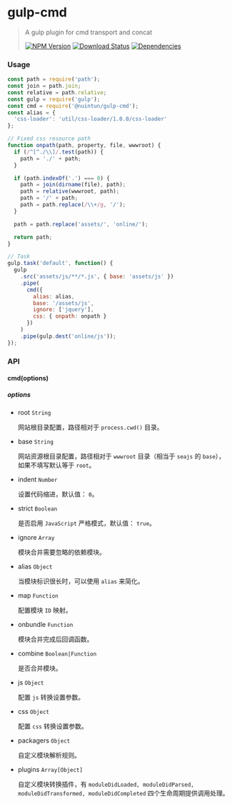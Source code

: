 # gulp-cmd

> A gulp plugin for cmd transport and concat
>
> [![NPM Version][npm-image]][npm-url]
> [![Download Status][download-image]][npm-url]
> [![Dependencies][david-image]][david-url]

### Usage

```js
const path = require('path');
const join = path.join;
const relative = path.relative;
const gulp = require('gulp');
const cmd = require('@nuintun/gulp-cmd');
const alias = {
  'css-loader': 'util/css-loader/1.0.0/css-loader'
};

// Fixed css resource path
function onpath(path, property, file, wwwroot) {
  if (/^[^./\\]/.test(path)) {
    path = './' + path;
  }

  if (path.indexOf('.') === 0) {
    path = join(dirname(file), path);
    path = relative(wwwroot, path);
    path = '/' + path;
    path = path.replace(/\\+/g, '/');
  }

  path = path.replace('assets/', 'online/');

  return path;
}

// Task
gulp.task('default', function() {
  gulp
    .src('assets/js/**/*.js', { base: 'assets/js' })
    .pipe(
      cmd({
        alias: alias,
        base: '/assets/js',
        ignore: ['jquery'],
        css: { onpath: onpath }
      })
    )
    .pipe(gulp.dest('online/js'));
});
```

### API

#### cmd(options)

##### _options_

- root `String`

  网站根目录配置，路径相对于 `process.cwd()` 目录。

- base `String`

  网站资源根目录配置，路径相对于 `wwwroot` 目录（相当于 `seajs` 的 `base`）， 如果不填写默认等于 `root`。

- indent `Number`

  设置代码缩进，默认值： `0`。

- strict `Boolean`

  是否启用 `JavaScript` 严格模式，默认值： `true`。

- ignore `Array`

  模块合并需要忽略的依赖模块。

- alias `Object`

  当模块标识很长时，可以使用 `alias` 来简化。

- map `Function`

  配置模块 `ID` 映射。

- onbundle `Function`

  模块合并完成后回调函数。

- combine `Boolean|Function`

  是否合并模块。

- js `Object`

  配置 `js` 转换设置参数。

- css `Object`

  配置 `css` 转换设置参数。

- packagers `Object`

  自定义模块解析规则。

- plugins `Array[Object]`

  自定义模块转换插件，有 `moduleDidLoaded, moduleDidParsed, moduleDidTransformed, moduleDidCompleted` 四个生命周期提供调用处理。

[npm-image]: http://img.shields.io/npm/v/@nuintun/gulp-cmd.svg?style=flat-square
[npm-url]: https://www.npmjs.org/package/@nuintun/gulp-cmd
[download-image]: http://img.shields.io/npm/dm/@nuintun/gulp-cmd.svg?style=flat-square
[david-image]: http://img.shields.io/david/nuintun/gulp-cmd.svg?style=flat-square
[david-url]: https://david-dm.org/nuintun/gulp-cmd
